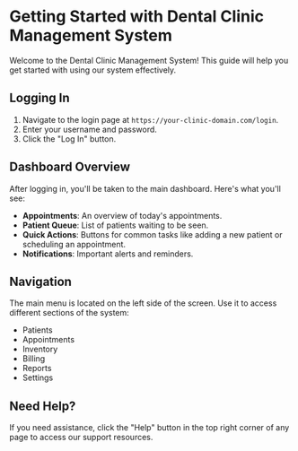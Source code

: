 # Getting Started with Dental Clinic Management System

Welcome to the Dental Clinic Management System! This guide will help you get started with using our system effectively.

## Logging In

1. Navigate to the login page at `https://your-clinic-domain.com/login`.
2. Enter your username and password.
3. Click the "Log In" button.

## Dashboard Overview

After logging in, you'll be taken to the main dashboard. Here's what you'll see:

- **Appointments**: An overview of today's appointments.
- **Patient Queue**: List of patients waiting to be seen.
- **Quick Actions**: Buttons for common tasks like adding a new patient or scheduling an appointment.
- **Notifications**: Important alerts and reminders.

## Navigation

The main menu is located on the left side of the screen. Use it to access different sections of the system:

- Patients
- Appointments
- Inventory
- Billing
- Reports
- Settings

## Need Help?

If you need assistance, click the "Help" button in the top right corner of any page to access our support resources.

